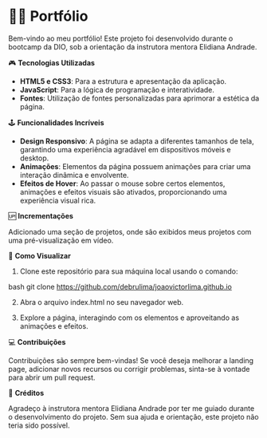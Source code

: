 # 👩‍💻 Portfólio

Bem-vindo ao meu portfólio! Este projeto foi desenvolvido durante o bootcamp da DIO, sob a orientação da instrutora mentora Elidiana Andrade.


🎮 **Tecnologias Utilizadas**

- **HTML5 e CSS3**: Para a estrutura e apresentação da aplicação.
- **JavaScript**: Para a lógica de programação e interatividade.
- **Fontes**: Utilização de fontes personalizadas para aprimorar a estética da página.
  

🕹️ **Funcionalidades Incríveis**

- **Design Responsivo**: A página se adapta a diferentes tamanhos de tela, garantindo uma experiência agradável em dispositivos móveis e desktop.
- **Animações**: Elementos da página possuem animações para criar uma interação dinâmica e envolvente.
- **Efeitos de Hover**: Ao passar o mouse sobre certos elementos, animações e efeitos visuais são ativados, proporcionando uma experiência visual rica.


🆙 **Incrementações**

Adicionado uma seção de projetos, onde são exibidos meus projetos com uma pré-visualização em vídeo.


🚀 **Como Visualizar**

1. Clone este repositório para sua máquina local usando o comando:
   
bash
   git clone https://github.com/debrulima/joaovictorlima.github.io

2. Abra o arquivo index.html no seu navegador web.

4. Explore a página, interagindo com os elementos e aproveitando as animações e efeitos.


💻 **Contribuições** 

Contribuições são sempre bem-vindas! Se você deseja melhorar a landing page, adicionar novos recursos ou corrigir problemas, sinta-se à vontade para abrir um pull request.


👏 **Créditos**

Agradeço à instrutora mentora Elidiana Andrade por ter me guiado durante o desenvolvimento do projeto. Sem sua ajuda e orientação, este projeto não teria sido possível.